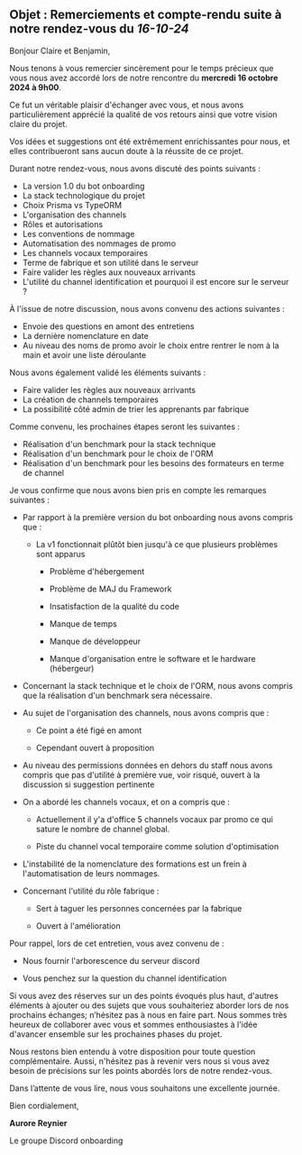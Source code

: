 ## Objet : Remerciements et compte-rendu suite à notre rendez-vous du _16-10-24_

Bonjour Claire et Benjamin,

Nous tenons à vous remercier sincèrement pour le temps précieux que vous nous avez accordé lors de notre rencontre du **mercredi 16 octobre 2024 à 9h00**.

Ce fut un véritable plaisir d'échanger avec vous, et nous avons particulièrement apprécié la qualité de vos retours ainsi que votre vision claire du projet.

Vos idées et suggestions ont été extrêmement enrichissantes pour nous, et elles contribueront sans aucun doute à la réussite de ce projet.

Durant notre rendez-vous, nous avons discuté des points suivants :

- La version 1.0 du bot onboarding 
- La stack technologique du projet 
- Choix Prisma vs TypeORM
- L'organisation des channels
- Rôles et autorisations
- Les conventions de nommage
- Automatisation des nommages de promo
- Les channels vocaux temporaires
- Terme de fabrique et son utilité dans le serveur 
- Faire valider les règles aux nouveaux arrivants
- L'utilité du channel identification et pourquoi il est encore sur le serveur ?

À l'issue de notre discussion, nous avons convenu des actions suivantes :

- Envoie des questions en amont des entretiens
- La dernière nomenclature en date
- Au niveau des noms de promo avoir le choix entre rentrer le nom à la main et avoir une liste déroulante

Nous avons également validé les éléments suivants :

- Faire valider les règles aux nouveaux arrivants
- La création de channels temporaires
- La possibilité côté admin de trier les apprenants par fabrique

Comme convenu, les prochaines étapes seront les suivantes :

- Réalisation d'un benchmark pour la stack technique
- Réalisation d'un benchmark pour le choix de l'ORM
- Réalisation d'un benchmark pour les besoins des formateurs en terme de channel

Je vous confirme que nous avons bien pris en compte les remarques suivantes :

- Par rapport à la première version du bot onboarding nous avons compris que :
    
    - La v1 fonctionnait plûtôt bien jusqu'à ce que plusieurs problèmes sont apparus 

        - Problème d'hébergement 

        - Problème de MAJ du Framework  

        - Insatisfaction de la qualité du code
        
        - Manque de temps

        - Manque de développeur

        - Manque d'organisation entre le software et le hardware (hébergeur)

- Concernant la stack technique et le choix de l'ORM, nous avons compris que la réalisation d'un benchmark sera nécessaire.

- Au sujet de l'organisation des channels, nous avons compris que : 

    - Ce point a été figé en amont 

    - Cependant ouvert à proposition 

- Au niveau des permissions données en dehors du staff nous avons compris que pas d'utilité à première vue, voir risqué, ouvert à la discussion si suggestion pertinente    
    
- On a abordé les channels vocaux, et on a compris que : 

    - Actuellement il y'a d'office 5 channels vocaux par promo ce qui sature le nombre de channel global.

    - Piste du channel vocal temporaire comme solution d'optimisation  

- L'instabilité de la nomenclature des formations est un frein à l'automatisation de leurs nommages.

- Concernant l'utilité du rôle fabrique : 

    - Sert à taguer les personnes concernées par la fabrique 

    - Ouvert à l'amélioration

Pour rappel, lors de cet entretien, vous avez convenu de :

- Nous fournir l'arborescence du serveur discord

- Vous penchez sur la question du channel identification

Si vous avez des réserves sur un des points évoqués plus haut, d'autres éléments à ajouter ou des sujets que vous souhaiteriez aborder lors de nos prochains échanges; n’hésitez pas à nous en faire part. Nous sommes très heureux de collaborer avec vous et sommes enthousiastes à l'idée d'avancer ensemble sur les prochaines phases du projet.

Nous restons bien entendu à votre disposition pour toute question complémentaire. Aussi, n'hésitez pas à revenir vers nous si vous avez besoin de précisions sur les points abordés lors de notre rendez-vous.

Dans l’attente de vous lire, nous vous souhaitons une excellente journée.

Bien cordialement,

**Aurore Reynier**

Le groupe Discord onboarding
